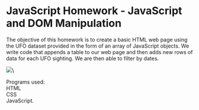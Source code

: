 # JavaScript Homework - JavaScript and DOM Manipulation

The objective of this homework is to create a basic HTML web page using the UFO dataset provided in the form of an array of JavaScript objects. We write code that appends a table to our web page and then adds new rows of data for each UFO sighting. We are then able to filter by dates.

![](javascript-challenge\UFO-level-1\images\ufo1.png)\

Programs used:\
HTML\
CSS\
JavaScript.


